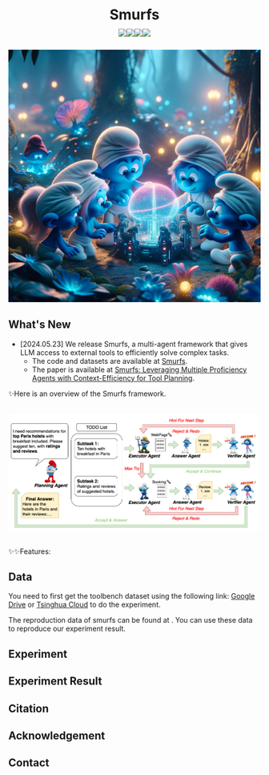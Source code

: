 <div align="center">
<h1>Smurfs<br><a href=https://yoursmiles.org/h-smurf.php><img src=https://yoursmiles.org/hsmile/smurf/h3602.gif></a><a href=https://yoursmiles.org/h-smurf.php><img src=https://yoursmiles.org/hsmile/smurf/h3607.gif></a><a href=https://yoursmiles.org/h-smurf.php><img src=https://yoursmiles.org/hsmile/smurf/h3623.gif></a><a href=https://yoursmiles.org/h-smurf.php><img src=https://yoursmiles.org/hsmile/smurf/h3625.gif></a></h1>
</div>

<p align="center">
<img src="assets/logo.webp" width="512">
</p>

## What's New
+  [2024.05.23] We release Smurfs, a multi-agent framework that gives LLM access to external tools to efficiently
solve complex tasks.
   + The code and datasets are available at [Smurfs](#).
   + The paper is available at [Smurfs: Leveraging Multiple Proficiency Agents with Context-Efficiency
for Tool Planning](http://arxiv.org/abs/2405.05955).

✨Here is an overview of the Smurfs framework.

<br>
<div align="center">
<img src="assets/overview.png" width="800px">
</div>
<br>

✨✨Features:

## Data
You need to first get the toolbench dataset using the following link: [Google Drive](https://drive.google.com/drive/folders/1yBUQ732mPu-KclJnuQELEhtKakdXFc3J) or [Tsinghua Cloud](https://cloud.tsinghua.edu.cn/f/c9e50625743b40bfbe10/) to do the experiment. 

The reproduction data of smurfs can be found at . You can use these data to reproduce our experiment result.

## Experiment

## Experiment Result

## Citation

## Acknowledgement

## Contact


